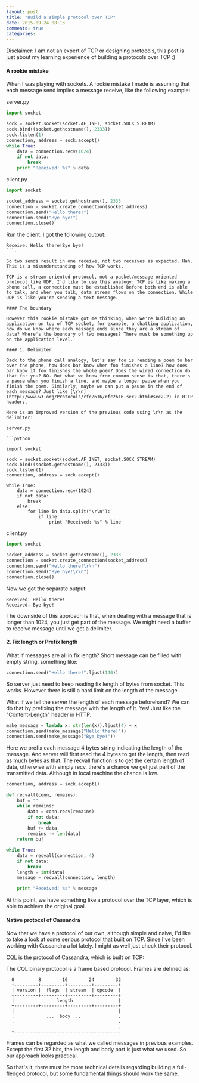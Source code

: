 ```yaml
---
layout: post
title: "Build a simple protocol over TCP"
date: 2015-09-24 08:13
comments: true
categories:
---
```

Disclaimer: I am not an expert of TCP or designing protocols, this post is just about my learning experience of building a protocols over TCP :)

#### A rookie mistake

When I was playing with sockets. A rookie mistake I made is assuming that each message send implies a message receive, like the following example:

server.py

```python
import socket

sock = socket.socket(socket.AF_INET, socket.SOCK_STREAM)
sock.bind((socket.gethostname(), 2333))
sock.listen(1)
connection, address = sock.accept()
while True:
    data = connection.recv(1024)
    if not data:
        break
    print "Received: %s" % data
```

client.py

```python
import socket

socket_address = socket.gethostname(), 2333
connection = socket.create_connection(socket_address)
connection.send("Hello there!")
connection.send("Bye bye!")
connection.close()
```

Run the client. I got the following output:
```
Receive: Hello there!Bye bye!
```.

So two sends result in one receive, not two receives as expected. Hah. This is a misunderstanding of how TCP works.

TCP is a stream oriented protocol, not a packet/message oriented protocol like UDP. I'd like to use this analogy: TCP is like making a phone call, a connection must be established before both end is able to talk, and when you talk, data stream flows on the connection. While UDP is like you're sending a text message.

#### The boundary

However this rookie mistake got me thinking, when we're building an application on top of TCP socket, for example, a chatting application, how do we know where each message ends since they are a stream of data? Where's the boundary of two messages? There must be something up on the application level.

#### 1. Delimiter

Back to the phone call analogy, let's say foo is reading a poem to bar over the phone, how does bar know when foo finishes a line? how does bar know if foo finishes the whole poem? Does the wired connection do that for you? NO. But what we know from common sense is that, there's a pause when you finish a line, and maybe a longer pause when you finish the poem. Similarly, maybe we can put a pause in the end of each message? Just like [\r\n](http://www.w3.org/Protocols/rfc2616/rfc2616-sec2.html#sec2.2) in HTTP headers.

Here is an improved version of the previous code using \r\n as the delimiter:

server.py

```python

import socket

sock = socket.socket(socket.AF_INET, socket.SOCK_STREAM)
sock.bind((socket.gethostname(), 2333))
sock.listen(1)
connection, address = sock.accept()

while True:
    data = connection.recv(1024)
    if not data:
        break
    else:
        for line in data.split("\r\n"):
            if line:
                print "Received: %s" % line
```

client.py

```python
import socket

socket_address = socket.gethostname(), 2333
connection = socket.create_connection(socket_address)
connection.send("Hello there!\r\n")
connection.send("Bye bye!\r\n")
connection.close()
```

Now we got the separate output:
```
Received: Hello there!
Received: Bye bye!
```

The downside of this approach is that, when dealing with a message that is longer than 1024, you just get part of the message. We might need a buffer to receive message until we get a delimiter.

#### 2. Fix length or Prefix length

What if messages are all in fix length? Short message can be filled with empty string, something like:
```python
connection.send("Hello there!".ljust(140))
```

So server just need to keep reading fix length of bytes from socket. This works. However there is still a hard limit on the length of the message.

What if we tell the server the length of each message beforehand? We can do that by prefixing the message with the length of it. Yes! Just like the "Content-Length" header in HTTP.
```python
make_message = lambda x: str(len(x)).ljust(4) + x
connection.send(make_message("Hello there!"))
connection.send(make_message("Bye bye!"))
```

Here we prefix each message 4 bytes string indicating the length of the message. And server will first read the 4 bytes to get the length, then read as much bytes as that. The recvall function is to get the certain length of data, otherwise with simply recv, there's a chance we get just part of the transmitted data. Although in local machine the chance is low.

``` python
connection, address = sock.accept()

def recvall(conn, remains):
    buf = ""
    while remains:
        data = conn.recv(remains)
        if not data:
            break
        buf += data
        remains -= len(data)
    return buf

while True:
    data = recvall(connection, 4)
    if not data:
        break
    length = int(data)
    message = recvall(connection, length)

    print "Received: %s" % message
```

At this point, we have something like a protocol over the TCP layer, which is able to achieve the original goal.

#### Native protocol of Cassandra

Now that we have a protocol of our own, although simple and naive, I'd like to take a look at some serious protocol that built on TCP. Since I've been working with Cassandra a lot lately. I might as well just check their protocol.

[CQL](https://git-wip-us.apache.org/repos/asf?p=cassandra.git;a=blob_plain;f=doc/native_protocol.spec;hb=refs/heads/cassandra-1.2) is the protocol of Cassandra, which is built on TCP:

<quote>
  The CQL binary protocol is a frame based protocol. Frames are defined as:

      0         8        16        24        32
      +---------+---------+---------+---------+
      | version |  flags  | stream  | opcode  |
      +---------+---------+---------+---------+
      |                length                 |
      +---------+---------+---------+---------+
      |                                       |
      .            ...  body ...              .
      .                                       .
      .                                       .
      +----------------------------------------

</quote>

Frames can be regarded as what we called messages in previous examples. Except the first 32 bits, the length and body part is just what we used. So our approach looks practical.

So that's it, there must be more technical details regarding building a full-fledged protocol, but some fundamental things should work the same.
